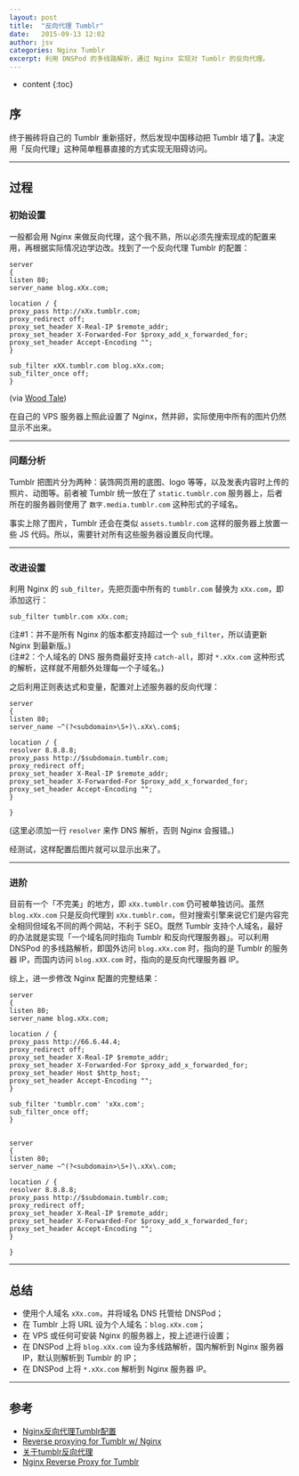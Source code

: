 ```yaml
---
layout: post
title:  "反向代理 Tumblr"
date:   2015-09-13 12:02
author: jsv
categories: Nginx Tumblr
excerpt: 利用 DNSPod 的多线路解析，通过 Nginx 实现对 Tumblr 的反向代理。
---
```


* content
{:toc}


## 序

终于搬砖将自己的 Tumblr 重新搭好，然后发现中国移动把 Tumblr 墙了👀。决定用「反向代理」这种简单粗暴直接的方式实现无阻碍访问。

---

## 过程

### 初始设置

一般都会用 Nginx 来做反向代理，这个我不熟，所以必须先搜索现成的配置来用，再根据实际情况边学边改。找到了一个反向代理 Tumblr 的配置：
<pre><code>server
{
listen 80;
server_name blog.xXx.com;      

location / {
proxy_pass http://xXx.tumblr.com;
proxy_redirect off;
proxy_set_header X-Real-IP $remote_addr;
proxy_set_header X-Forwarded-For $proxy_add_x_forwarded_for;
proxy_set_header Accept-Encoding "";
}

sub_filter xXX.tumblr.com blog.xXx.com;
sub_filter_once off;
}</code></pre>
(via [Wood Tale](http://adaromu.tumblr.com/post/33722081482/nginx反向代理tumblr配置))  
  
在自己的 VPS 服务器上照此设置了 Nginx，然并卵，实际使用中所有的图片仍然显示不出来。  

---

### 问题分析

Tumblr 把图片分为两种：装饰网页用的底图、logo 等等，以及发表内容时上传的照片、动图等。前者被 Tumblr 统一放在了 `static.tumblr.com` 服务器上，后者所在的服务器则使用了 `数字.media.tumblr.com` 这种形式的子域名。  

事实上除了图片，Tumblr 还会在类似 `assets.tumblr.com` 这样的服务器上放置一些 JS 代码。所以，需要针对所有这些服务器设置反向代理。

---

### 改进设置

利用 Nginx 的 `sub_filter`，先把页面中所有的 `tumblr.com` 替换为 `xXx.com`，即添加这行：
<pre><code>sub_filter tumblr.com xXx.com;</code></pre>
(注#1：并不是所有 Nginx 的版本都支持超过一个 `sub_filter`，所以请更新 Nginx 到最新版。)  
(注#2：个人域名的 DNS 服务商最好支持 `catch-all`，即对 `*.xXx.com` 这种形式的解析，这样就不用额外处理每一个子域名。)  

之后利用正则表达式和变量，配置对上述服务器的反向代理：

    server
    {
    listen 80;
    server_name ~^(?<subdomain>\S+)\.xXx\.com$;
    
    location / {
    resolver 8.8.8.8;
    proxy_pass http://$subdomain.tumblr.com;
    proxy_redirect off;
    proxy_set_header X-Real-IP $remote_addr;
    proxy_set_header X-Forwarded-For $proxy_add_x_forwarded_for;
    proxy_set_header Accept-Encoding "";
    }
    
    }

(这里必须加一行 `resolver` 来作 DNS 解析，否则 Nginx 会报错。)

经测试，这样配置后图片就可以显示出来了。

---

### 进阶

目前有一个「不完美」的地方，即 `xXx.tumblr.com` 仍可被单独访问。虽然 `blog.xXx.com` 只是反向代理到 `xXx.tumblr.com`，但对搜索引擎来说它们是内容完全相同但域名不同的两个网站，不利于 SEO。既然 Tumblr 支持个人域名，最好的办法就是实现「一个域名同时指向 Tumblr 和反向代理服务器」。可以利用 DNSPod 的多线路解析，即国外访问 `blog.xXx.com` 时，指向的是 Tumblr 的服务器 IP，而国内访问 `blog.xXX.com` 时，指向的是反向代理服务器 IP。

综上，进一步修改 Nginx 配置的完整结果：

    server
    {
    listen 80;
    server_name blog.xXx.com;
    
    location / {
    proxy_pass http://66.6.44.4;
    proxy_redirect off;
    proxy_set_header X-Real-IP $remote_addr;
    proxy_set_header X-Forwarded-For $proxy_add_x_forwarded_for;
    proxy_set_header Host $http_host;
    proxy_set_header Accept-Encoding "";
    }
    
    sub_filter 'tumblr.com' 'xXx.com';
    sub_filter_once off;
    }
    
    
    server
    {
    listen 80;
    server_name ~^(?<subdomain>\S+)\.xXx\.com;
    
    location / {
    resolver 8.8.8.8;
    proxy_pass http://$subdomain.tumblr.com;
    proxy_redirect off;
    proxy_set_header X-Real-IP $remote_addr;
    proxy_set_header X-Forwarded-For $proxy_add_x_forwarded_for;
    proxy_set_header Accept-Encoding "";
    }
    
    }


---

## 总结 

*  使用个人域名 `xXx.com`，并将域名 DNS 托管给 DNSPod；
*  在 Tumblr 上将 URL 设为个人域名：`blog.xXx.com`；
*  在 VPS 或任何可安装 Nginx 的服务器上，按上述进行设置；
*  在 DNSPod 上将 `blog.xXx.com` 设为多线路解析，国内解析到 Nginx 服务器 IP，默认则解析到 Tumblr 的 IP；
*  在 DNSPod 上将 `*.xXx.com` 解析到 Nginx 服务器 IP。

---

## 参考
*  [Nginx反向代理Tumblr配置](http://adaromu.tumblr.com/post/33722081482/nginx反向代理tumblr配置)  
*  [Reverse proxying for Tumblr w/ Nginx](http://jyorr.com/post/4085366506/reverse-proxying-for-tumblr-w-nginx)  
*  [关于tumblr反向代理](http://www.storyday.com/html/y2012/3165_on-tumblr-reverse-agent.html)  
*  [Nginx Reverse Proxy for Tumblr](http://webmasters.stackexchange.com/questions/55698/nginx-reverse-proxy-for-tumblr)  


